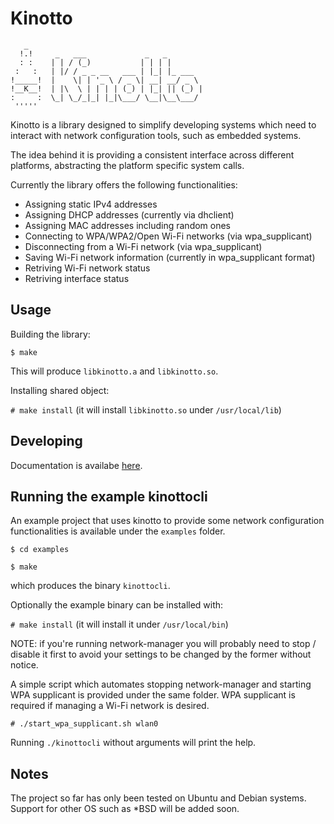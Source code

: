 # Kinotto

```
   _                                       
  !.!     _   ___             _   _        
  : :    | | / (_)           | | | |       
 :   :   | |/ / _ _ __   ___ | |_| |_ ___  
!_____!  |    \| | '_ \ / _ \| __| __/ _ \ 
!__K__!  | |\  \ | | | | (_) | |_| || (_) |
:     :  \_| \_/_|_| |_|\___/ \__|\__\___/ 
 '''''                                     
```

Kinotto is a library designed to simplify developing systems which need to
interact with network configuration tools, such as embedded systems.

The idea behind it is providing a consistent interface across different platforms,
abstracting the platform specific system calls.

Currently the library offers the following functionalities:
- Assigning static IPv4 addresses
- Assigning DHCP addresses (currently via dhclient)
- Assigning MAC addresses including random ones
- Connecting to WPA/WPA2/Open Wi-Fi networks (via wpa_supplicant)
- Disconnecting from a Wi-Fi network (via wpa_supplicant)
- Saving Wi-Fi network information (currently in wpa_supplicant format)
- Retriving Wi-Fi network status
- Retriving interface status

## Usage
Building the library:

`$ make`

This will produce `libkinotto.a` and `libkinotto.so`.

Installing shared object:

`# make install` (it will install `libkinotto.so` under `/usr/local/lib`)

## Developing
Documentation is availabe [here](http://ivaniacono.com/kinotto/).

## Running the example kinottocli
An example project that uses kinotto to provide some network configuration functionalities is available under the `examples` folder.

`$ cd examples`

`$ make`

which produces the binary `kinottocli`.

Optionally the example binary can be installed with:

`# make install` (it will install it under `/usr/local/bin`)

NOTE: if you're running network-manager you will probably need to stop / disable it first to avoid your settings to be changed by the former without notice.

A simple script which automates stopping network-manager and starting WPA supplicant is provided under the same folder. WPA supplicant is required if managing a Wi-Fi network is desired.

`# ./start_wpa_supplicant.sh wlan0`

Running `./kinottocli` without arguments will print the help.

## Notes
The project so far has only been tested on Ubuntu and Debian systems. Support for other OS such as *BSD will be added soon.
